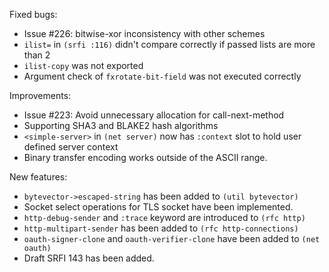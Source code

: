 Fixed bugs:

- Issue #226: bitwise-xor inconsistency with other schemes
- `ilist=` in `(srfi :116)` didn't compare correctly if passed lists are more than 2
- `ilist-copy` was not exported
- Argument check of `fxrotate-bit-field` was not executed correctly

Improvements:

- Issue #223: Avoid unnecessary allocation for call-next-method
- Supporting SHA3 and BLAKE2 hash algorithms
- `<simple-server>` in `(net server)` now has `:context` slot to hold user defined server context
- Binary transfer encoding works outside of the ASCII range.

New features:

- `bytevector->escaped-string` has been added to `(util bytevector)`
- Socket select operations for TLS socket have been implemented.
- `http-debug-sender` and `:trace` keyword are introduced to `(rfc http)`
- `http-multipart-sender` has been added to `(rfc http-connections)`
- `oauth-signer-clone` and `oauth-verifier-clone` have been added to `(net oauth)`
- Draft SRFI 143 has been added.